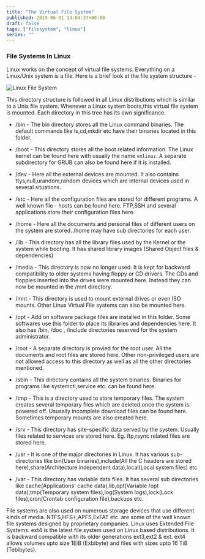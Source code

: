 ```yaml
---
title: "The Virtual File System"
published: 2019-06-01 14:04:37+00:00
draft: false
tags: ["filesystem", "linux"]
series: ""
---
```





### File Systems In Linux


Linux works on the concept of virtual file systems. Everything on a Linux/Unix system is a file.
Here is a brief look at the file system structure -

![Linux File System](https://chaitanyarahalkar.000webhostapp.com/wp-content/uploads/2019/06/lfs.png)

This directory structure is followed in all Linux distributions which is similar to a Unix file system. Whenever a Linux system boots,this virtual file system is mounted. Each directory in this tree has its own significance.

* /bin - The bin directory stores all the Linux command binaries. The default commands like ls,cd,mkdir etc have their binaries located in this folder.

* /boot - This directory stores all the boot related information. The Linux kernel can be found here with usually the name `vmlinuz`. A separate subdirectory for GRUB can also be found here if it is installed.

* /dev - Here all the external devices are mounted. It also contains ttys,null,urandom,random devices which are internal devices used in several situations.

* /etc - Here all the configuration files are stored for different programs. A well known file - hosts can be found here. FTP,SSH and several applications store their configuration files here.

* /home - Here all the documents and personal files of different users on the system are stored. /home may have sub directories for each user.

* /lib - This directory has all the library files used by the Kernel or the system while booting. It has shared library images (Shared Object files & dependencies)

* /media - This directory is now no longer used. It is kept for backward compatibility to older systems having floppy or CD drivers. The CDs and floppies inserted into the drives were mounted here. Instead they can now be mounted in the /mnt directory.

* /mnt - This directory is used to mount external drives or even ISO mounts. Other Linux Virtual File systems can also be mounted here.

* /opt - Add on software package files are installed in this folder. Some softwares use this folder to place its libraries and dependencies here. It also has /bin, /doc , /include directories reserved for the system administrator.

* /root - A separate directory is provied for the root user. All the documents and root files are stored here. Other non-privileged users are not allowed access to this directory as well as all the other directories mentioned.


* /sbin - This directory contains all the system binaries. Binaries for programs like systemctl,service etc. can be found here.

* /tmp - This is a directory used to store temporary files. The system creates several temporary files which are deleted once the system is powered off. Ususally incomplete download files can be found here. Sometimes temporary mounts are also created here.

* /srv - This directory has site-specific data served by the system. Usually files related to services are stored here. Eg. ftp,rsync related files are stored here.

* /usr - It is one of the major directories in Linux. It has various sub-directories like bin(User binaries),include(All the C headers are stored here),share(Architecture independent data),local(Local system files) etc.

* /var - This directory has variable data files. It has several sub directories like cache(Applications' cache data),lib,opt(Variable /opt data),tmp(Temporary system files),log(System logs),lock(Lock files),cron(Crontab configuration file),backups etc.

File systems are also used on numerous storage devices that use different kinds of media. NTFS,HFS+,APFS,ExFAT etc. are some of the well known file systems designed by proprietary companies. Linux uses Extended File Systems. ext4 is the latest file system used on Linux based distributions. It is backward compatible with its older generations ext3,ext2 & ext. ext4 allows volumes upto size 1EiB (Exbibyte) and files with sizes upto 16 TiB (Tebibytes).






